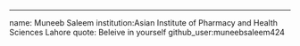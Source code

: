 ---
name: Muneeb Saleem 
institution:Asian Institute of Pharmacy and Health Sciences Lahore
quote: Beleive in yourself
github_user:muneebsaleem424
